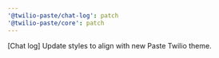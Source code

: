 ```yaml
---
'@twilio-paste/chat-log': patch
'@twilio-paste/core': patch
---
```


[Chat log] Update styles to align with new Paste Twilio theme.
